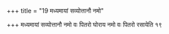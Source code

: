 +++
title = "19 मध्यमायां सव्योत्तानौ नमो"

+++
मध्यमायां सव्योत्तानौ नमो वः पितरो घोराय नमो वः पितरो रसायेति १९